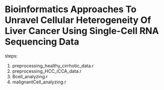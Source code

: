 # Bioinformatics Approaches To Unravel Cellular Heterogeneity Of Liver Cancer Using Single-Cell RNA Sequencing Data
steps:
1. preprocessing_healthy_cirrhotic_data.r
2. preprocessing_HCC_iCCA_data.r
3. Bcell_analyzing.r
4. malignantCell_analyzing.r
